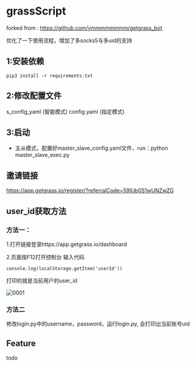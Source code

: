 # grassScript

forked from : https://github.com/ymmmmmmmm/getgrass_bot

优化了一下使用流程，增加了多socks5与多uid的支持

## 1:安装依赖
`pip3 install -r requirements.txt`

## 2:修改配置文件

s_config_yaml (智能模式)
config.yaml (指定模式)

## 3:启动
- 主从模式，配置好master_slave_config.yaml文件，run：python master_slave_exec.py

## 邀请链接

https://app.getgrass.io/register/?referralCode=59lUb0S1wUNZwZG

## user_id获取方法

### 方法一：
1.打开链接登录https://app.getgrass.io/dashboard

2.页面按F12打开控制台 输入代码

`console.log(localStorage.getItem('userId'))`

打印的就是当前用户的user_id

![0001](https://github.com/ymmmmmmmm/getgrass_bot/assets/51306299/31d0e16e-df2f-443a-a141-910d16052ed9)

### 方法二
修改login.py中的username，password，运行login.py, 会打印出当前账号uid


## Feature

todo


